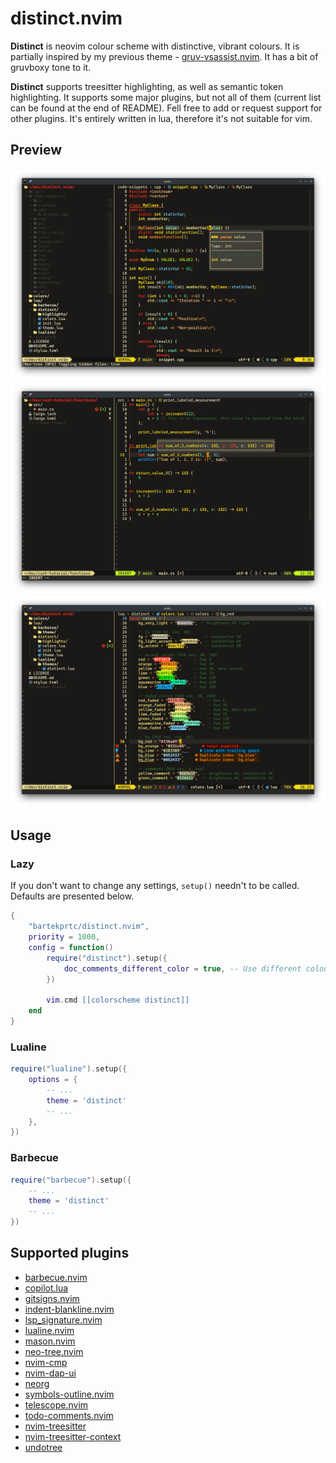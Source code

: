 # distinct.nvim

**Distinct** is neovim colour scheme with distinctive, vibrant colours. It is partially inspired by my previous theme - [gruv-vsassist.nvim](https://github.com/bartekprtc/gruv-vsassist.nvim). It has a bit of gruvboxy tone to it.

**Distinct** supports treesitter highlighting, as well as semantic token highlighting. It supports some major plugins, but not all of them (current list can be found at the end of README). Fell free to add or request support for other plugins. It's entirely written in lua, therefore it's not suitable for vim.

## Preview

![showcase1](showcase/showcase_1.png?)
![showcase2](showcase/showcase_2.png?)
![showcase3](showcase/showcase_3.png?)

## Usage

### Lazy

If you don't want to change any settings, `setup()` needn't to be called. Defaults are presented below.

``` lua
{
    "bartekprtc/distinct.nvim",
    priority = 1000,
    config = function()
        require("distinct").setup({
            doc_comments_different_color = true, -- Use different colour for documentation comments
        })

        vim.cmd [[colorscheme distinct]]
    end
}
```

### Lualine

``` lua
require("lualine").setup({
    options = {
        -- ...
        theme = 'distinct'
        -- ...
    },
})
```

### Barbecue

``` lua
require("barbecue").setup({
    -- ...
    theme = 'distinct'
    -- ...
})
```

## Supported plugins

- [barbecue.nvim](https://github.com/utilyre/barbecue.nvim)
- [copilot.lua](https://github.com/zbirenbaum/copilot.lua)
- [gitsigns.nvim](https://github.com/lewis6991/gitsigns.nvim)
- [indent-blankline.nvim](https://github.com/lukas-reineke/indent-blankline.nvim)
- [lsp_signature.nvim](https://github.com/ray-x/lsp_signature.nvim)
- [lualine.nvim](https://github.com/nvim-lualine/lualine.nvim)
- [mason.nvim](https://github.com/williamboman/mason.nvim)
- [neo-tree.nvim](https://github.com/nvim-neo-tree/neo-tree.nvim)
- [nvim-cmp](https://github.com/hrsh7th/nvim-cmp)
- [nvim-dap-ui](https://github.com/rcarriga/nvim-dap-ui)
- [neorg](https://github.com/nvim-neorg/neorg)
- [symbols-outline.nvim](https://github.com/simrat39/symbols-outline.nvim)
- [telescope.nvim](https://github.com/nvim-telescope/telescope.nvim)
- [todo-comments.nvim](https://github.com/folke/todo-comments.nvim)
- [nvim-treesitter](https://github.com/nvim-treesitter/nvim-treesitter)
- [nvim-treesitter-context](https://github.com/nvim-treesitter/nvim-treesitter-context)
- [undotree](https://github.com/mbbill/undotree)

